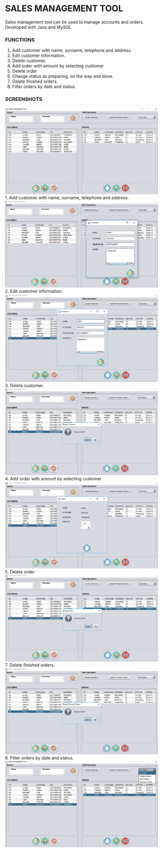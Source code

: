# SALES MANAGEMENT TOOL

Sales management tool can be used to manage accounts and orders. Developed with Java and MySQL.

### FUNCTIONS
1. Add customer with name, surname, telephone and address.
2. Edit customer information.
3. Delete customer.
4. Add order with amount by selecting customer
5. Delete order
6. Change status as preparing, on the way and done.
7. Delete finished orders.
8. Filter orders by date and status.

### SCREENSHOTS


<img src="Media/mainSc.png">
1. Add customer with name, surname, telephone and address.
<img src="Media/addCustomerSc.png">
2. Edit customer information.
<img src="Media/editCustomerSc.png">
3. Delete customer.
<img src="Media/deleteCustomerSc.png">
4. Add order with amount by selecting customer
<img src="Media/addOrderSc.png">
5. Delete order
<img src="Media/deleteOrderSc.png">
7. Delete finished orders.
<img src="Media/deleteFinishedOrderSc.png">
8. Filter orders by date and status.
<img src="Media/filterOrderSc.png">
